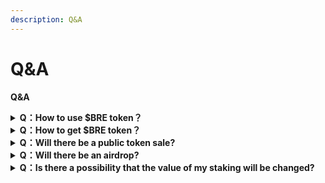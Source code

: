 ```yaml
---
description: Q&A
---
```


# Q\&A

**Q\&A**

<details>

<summary><strong>Q：How to use $BRE token？</strong></summary>

A：$BRE tokens are used for IDO participation. Staking $BRE is required to participate in the tiered system.

</details>

<details>

<summary><strong>Q：How to get $BRE token？</strong></summary>

A：You can get $BRE through multiple exchanges, or maybe farming $BRE tokens.

</details>

<details>

<summary><strong>Q：Will there be a public token sale?</strong></summary>

A：Our public sale will be conducted on Feb. 1st, 2022.

</details>

<details>

<summary><strong>Q：Will there be an airdrop?</strong></summary>

A：Yes.

</details>

<details>

<summary><strong>Q：Is there a possibility that the value of my staking will be changed?</strong></summary>

A：Yes, fluctuation of the token price would change the value of your staking, no matter whether it is higher or lower.

</details>

